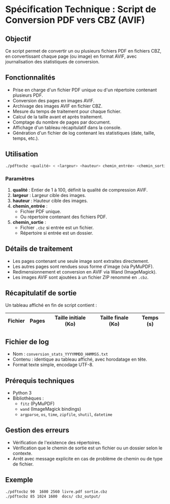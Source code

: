 # Spécification Technique : Script de Conversion PDF vers CBZ (AVIF)

## Objectif

Ce script permet de convertir un ou plusieurs fichiers PDF en fichiers CBZ, en convertissant chaque page (ou image) en format AVIF, avec journalisation des statistiques de conversion.

## Fonctionnalités

- Prise en charge d'un fichier PDF unique ou d'un répertoire contenant plusieurs PDF.
- Conversion des pages en images AVIF.
- Archivage des images AVIF en fichier CBZ.
- Mesure du temps de traitement pour chaque fichier.
- Calcul de la taille avant et après traitement.
- Comptage du nombre de pages par document.
- Affichage d'un tableau récapitulatif dans la console.
- Génération d'un fichier de log contenant les statistiques (date, taille, temps, etc.).

## Utilisation

```bash
./pdftocbz <qualité> < <largeur> <hauteur> chemin_entrée> <chemin_sortie>
```

### Paramètres

1. **qualité** : Entier de 1 à 100, définit la qualité de compression AVIF.
4. **largeur** : Largeur cible des images.
5. **hauteur** : Hauteur cible des images.
2. **chemin\_entrée** :
   - Fichier PDF unique.
   - Ou répertoire contenant des fichiers PDF.
3. **chemin\_sortie** :
   - Fichier `.cbz` si entrée est un fichier.
   - Répertoire si entrée est un dossier.


## Détails de traitement

- Les pages contenant une seule image sont extraites directement.
- Les autres pages sont rendues sous forme d'image (via PyMuPDF).
- Redimensionnement et conversion en AVIF via Wand (ImageMagick).
- Les images AVIF sont ajoutées à un fichier ZIP renommé en `.cbz`.

## Récapitulatif de sortie

Un tableau affiché en fin de script contient :

| Fichier | Pages | Taille initiale (Ko) | Taille finale (Ko) | Temps (s) |
| ------- | ----- | -------------------- | ------------------ | --------- |

## Fichier de log

- Nom : `conversion_stats_YYYYMMDD_HHMMSS.txt`
- Contenu : identique au tableau affiché, avec horodatage en tête.
- Format texte simple, encodage UTF-8.

## Prérequis techniques

- Python 3
- Bibliothèques :
  - `fitz` (PyMuPDF)
  - `wand` (ImageMagick bindings)
  - `argparse`, `os`, `time`, `zipfile`, `shutil`, `datetime`

## Gestion des erreurs

- Vérification de l'existence des répertoires.
- Vérification que le chemin de sortie est un fichier ou un dossier selon le contexte.
- Arrêt avec message explicite en cas de problème de chemin ou de type de fichier.

## Exemple

```bash
./pdftocbz 90  1600 2560 livre.pdf sortie.cbz
./pdftocbz 85 1024 1600  docs/ cbz_output/
```
